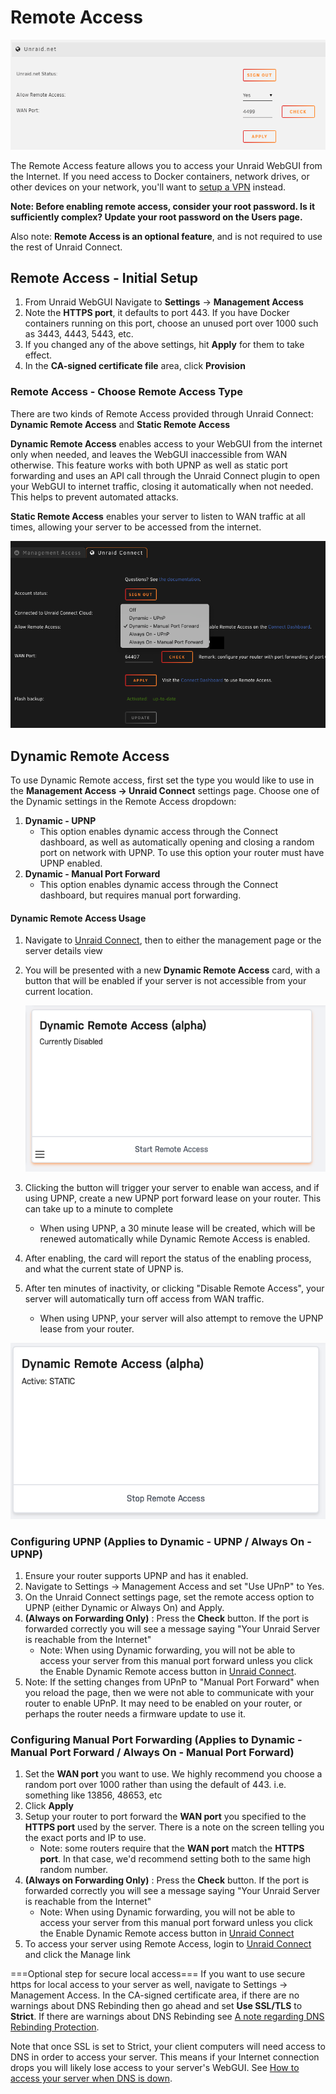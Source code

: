 # Remote Access

![](./assets/Enabling_remote_access.png)

The Remote Access feature
allows you to access your Unraid WebGUI from the Internet. If you need
access to Docker containers, network drives, or other devices on your
network, you'll want to [setup a VPN](/unraid-os/manual/security/vpn.md) instead.

**Note: Before enabling remote access, consider your root password. Is
it sufficiently complex? Update your root password on the Users page.**

Also note: **Remote Access is an optional feature**, and is not required
to use the rest of Unraid Connect.

## Remote Access - **Initial Setup**

1. From Unraid WebGUI Navigate to **Settings** → **Management Access**
2. Note the **HTTPS port**, it defaults to port 443. If you have Docker
   containers running on this port, choose an unused port over 1000
   such as 3443, 4443, 5443, etc.
3. If you changed any of the above settings, hit **Apply** for them to
   take effect.
4. In the **CA-signed certificate file** area, click **Provision**

### Remote Access - **Choose Remote Access Type**

There are two kinds of Remote Access provided through Unraid Connect:
**Dynamic Remote Access** and **Static Remote Access**

**Dynamic Remote Access** enables access to your WebGUI from the
internet only when needed, and leaves the WebGUI inaccessible from WAN
otherwise. This feature works with both UPNP as well as static port
forwarding and uses an API call through the Unraid Connect plugin to
open your WebGUI to internet traffic, closing it automatically when not
needed. This helps to prevent automated attacks.

**Static Remote Access** enables your server to listen to WAN traffic at
all times, allowing your server to be accessed from the internet.

![](./assets/Remote_access_settings.png)

## **Dynamic Remote Access**

To use Dynamic Remote access, first set the type you would like to use
in the **Management Access → Unraid Connect** settings page. Choose one
of the Dynamic settings in the Remote Access dropdown:

1. **Dynamic - UPNP**
   - This option enables dynamic access through the Connect dashboard,
     as well as automatically opening and closing a random port on
     network with UPNP. To use this option your router must have UPNP
     enabled.
2. **Dynamic - Manual Port Forward**
   - This option enables dynamic access through the Connect dashboard,
     but requires manual port forwarding.

#### Dynamic Remote Access Usage

1. Navigate to [Unraid Connect](/connect/help.md#unraid-connect-dashboard), then to
   either the management page or the server details view
2. You will be presented with a new **Dynamic Remote Access** card,
   with a button that will be enabled if your server is not accessible
   from your current
   location.

   ![](./assets/Remote-access-enable-card.png)

3. Clicking the button will trigger your server to enable wan access,
   and if using UPNP, create a new UPNP port forward lease on your
   router. This can take up to a minute to complete
   - When using UPNP, a 30 minute lease will be created, which will be
     renewed automatically while Dynamic Remote Access is enabled.
4. After enabling, the card will report the status of the enabling
   process, and what the current state of UPNP is.
5. After ten minutes of inactivity, or clicking "Disable Remote
   Access", your server will automatically turn off access from WAN
   traffic.
   - When using UPNP, your server will also attempt to remove the UPNP
     lease from your router.

![Active Remote Access Card](./assets/Remote-access-enabled-static.png)

### Configuring **UPNP** (Applies to Dynamic - UPNP / Always On - UPNP)

1. Ensure your router supports UPNP and has it enabled.
2. Navigate to Settings → Management Access and set "Use UPnP" to
   Yes.
3. On the Unraid Connect settings page, set the remote access option to
   UPNP (either Dynamic or Always On) and Apply.
4. **(Always on Forwarding Only)** : Press the **Check** button. If the
   port is forwarded correctly you will see a message saying "Your
   Unraid Server is reachable from the Internet"
   - Note: When using Dynamic forwarding, you will not be able to
     access your server from this manual port forward unless you click
     the Enable Dynamic Remote access button in
     [Unraid Connect](/connect/help.md#unraid-connect-dashboard).
5. Note: If the setting changes from UPnP to "Manual Port Forward" when
   you reload the page, then we were not able to communicate with your
   router to enable UPnP. It may need to be enabled on your router, or
   perhaps the router needs a firmware update to use it.

### Configuring **Manual Port Forwarding** (Applies to Dynamic - Manual Port Forward / Always On - Manual Port Forward)

1. Set the **WAN port** you want to use. We highly recommend you choose
   a random port over 1000 rather than using the default of 443. i.e.
   something like 13856, 48653, etc
2. Click **Apply**
3. Setup your router to port forward the **WAN port** you specified to
   the **HTTPS port** used by the server. There is a note on the screen
   telling you the exact ports and IP to use.
   - Note: some routers require that the **WAN port** match the **HTTPS
     port**. In that case, we'd recommend setting both to the same high
     random number.
4. **(Always on Forwarding Only)** : Press the **Check** button. If the
   port is forwarded correctly you will see a message saying "Your
   Unraid Server is reachable from the Internet"
   - Note: When using Dynamic forwarding, you will not be able to
     access your server from this manual port forward unless you click
     the Enable Dynamic Remote access button in
     [Unraid Connect](/connect/help.md#unraid-connect-dashboard)
5. To access your server using Remote Access, login to
   [Unraid Connect](/connect/help.md#unraid-connect-dashboard) and click the Manage link

===Optional step for secure local access=== If you want to use secure
https for local access to your server as well, navigate to Settings →
Management Access. In the CA-signed certificate area, if there are no
warnings about DNS Rebinding then go ahead and set **Use SSL/TLS** to
**Strict**. If there are warnings about DNS Rebinding see 
[A note regarding DNS Rebinding Protection](/connect/help.md#a-note-regarding-dns-rebinding-protection).

Note that once SSL is set to Strict, your client computers will need
access to DNS in order to access your server. This means if your
Internet connection drops you will likely lose access to your server's
WebGUI. See [How to access your server when DNS is down](/connect/help.md#how-to-access-your-server-when-dns-is-down).
